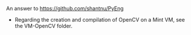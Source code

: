An answer to https://github.com/shantnu/PyEng

* Regarding the creation and compilation of OpenCV on a Mint VM, see the VM-OpenCV folder.